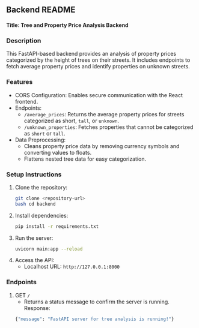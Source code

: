 ## Backend README
#### Title: Tree and Property Price Analysis Backend

### Description

This FastAPI-based backend provides an analysis of property prices categorized by the height of trees on their streets. It includes endpoints to fetch average property prices and identify properties on unknown streets.

### Features
* CORS Configuration: Enables secure communication with the React frontend.
* Endpoints:
    * `/average_prices`: Returns the average property prices for streets categorized as short, `tall`, or `unknown`.
    * `/unknown_properties`: Fetches properties that cannot be categorized as `short` or `tall`.
* Data Preprocessing:
    * Cleans property price data by removing currency symbols and converting values to floats.
    * Flattens nested tree data for easy categorization.

### Setup Instructions
1. Clone the repository:
   ```bash
   git clone <repository-url>
   bash cd backend
   ```
2. Install dependencies:
   ```bash
   pip install -r requirements.txt
   ```
3. Run the server:
   ```bash
   uvicorn main:app --reload
   ```
4. Access the API:
   * Localhost URL: `http://127.0.0.1:8000`

### Endpoints
1. GET `/`
   * Returns a status message to confirm the server is running.
   Response:
   ```bash
   {"message": "FastAPI server for tree analysis is running!"}
   ```
